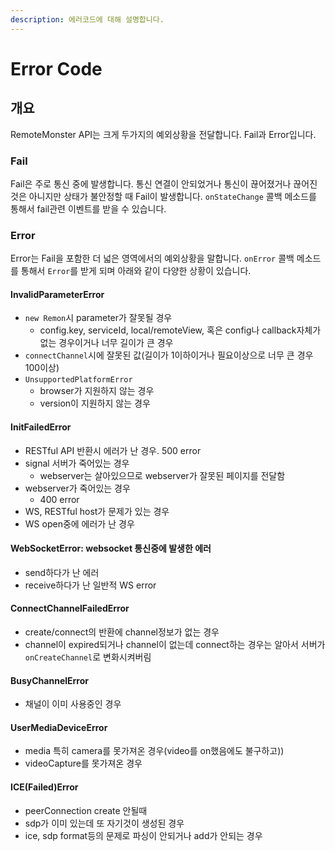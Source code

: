 ```yaml
---
description: 에러코드에 대해 설명합니다.
---
```


# Error Code

## 개요

RemoteMonster API는 크게 두가지의 예외상황을 전달합니다. Fail과 Error입니다.

### Fail

Fail은 주로 통신 중에 발생합니다. 통신 연결이 안되었거나 통신이 끊어졌거나 끊어진 것은 아니지만 상태가 불안정할 때 Fail이 발생합니다. `onStateChange` 콜백 메소드를 통해서 fail관련 이벤트를 받을 수 있습니다.

### Error

Error는 Fail을 포함한 더 넓은 영역에서의 예외상황을 말합니다. `onError` 콜백 메소드를 통해서 `Error`를 받게 되며 아래와 같이 다양한 상황이 있습니다.

#### InvalidParameterError

* `new Remon`시 parameter가 잘못될 경우
  * config.key, serviceId, local/remoteView, 혹은 config나 callback자체가 없는 경우이거나 너무 길이가 큰 경우
* `connectChannel`시에 잘못된 값\(길이가 1이하이거나 필요이상으로 너무 큰 경우 100이상\)
* `UnsupportedPlatformError`
  * browser가 지원하지 않는 경우
  * version이 지원하지 않는 경우

#### InitFailedError

* RESTful API 반환시 에러가 난 경우. 500 error
* signal 서버가 죽어있는 경우
  * webserver는 살아있으므로 webserver가 잘못된 페이지를 전달함
* webserver가 죽어있는 경우
  * 400 error
* WS, RESTful host가 문제가 있는 경우
* WS open중에 에러가 난 경우

#### WebSocketError: websocket 통신중에 발생한 에러

* send하다가 난 에러
* receive하다가 난 일반적 WS error

#### ConnectChannelFailedError

* create/connect의 반환에 channel정보가 없는 경우
* channel이 expired되거나 channel이 없는데 connect하는 경우는 알아서 서버가 `onCreateChannel`로 변화시켜버림

#### BusyChannelError

* 채널이 이미 사용중인 경우

#### UserMediaDeviceError

* media 특히 camera를 못가져온 경우\(video를 on했음에도 불구하고\)\)
* videoCapture를 못가져온 경우

#### ICE\(Failed\)Error

* peerConnection create 안될때
* sdp가 이미 있는데 또 자기것이 생성된 경우
* ice, sdp format등의 문제로 파싱이 안되거나 add가 안되는 경우

